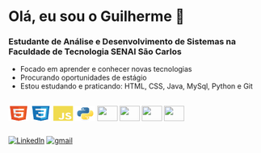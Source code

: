 # Olá, eu sou o Guilherme 👋

### Estudante de Análise e Desenvolvimento de Sistemas na Faculdade de Tecnologia SENAI São Carlos

<ul>
  <li>Focado em aprender e conhecer novas tecnologias</li>
  <li>Procurando oportunidades de estágio</li>
  <li>Estou estudando e praticando: HTML, CSS, Java, MySql, Python e Git</li>
</ul>

<div style="display: inline_block"><br> 
  <img align="center" alt="" height="30" width="40" src="https://raw.githubusercontent.com/devicons/devicon/master/icons/html5/html5-original.svg"> 
  <img align="center" alt="" height="30" width="40" src="https://raw.githubusercontent.com/devicons/devicon/master/icons/css3/css3-original.svg">
  <img align="center" alt="" height="30" width="40" src="https://raw.githubusercontent.com/devicons/devicon/master/icons/javascript/javascript-plain.svg">
  <img align="center" alt="" height="30" width="40" src="https://raw.githubusercontent.com/devicons/devicon/master/icons/python/python-original.svg">
  <img align="center" alt="" height="30" width="40" src="https://cdn.jsdelivr.net/gh/devicons/devicon@latest/icons/c/c-original.svg">
  <img align="center" alt="" height="30" width="40" src="https://cdn.jsdelivr.net/gh/devicons/devicon@latest/icons/git/git-original.svg" />
  <img align="center" alt="" height="30" width="40" src="https://cdn.jsdelivr.net/gh/devicons/devicon@latest/icons/arduino/arduino-original.svg" />
  <img align="center" alt="" height="30" width="40" src="https://cdn.jsdelivr.net/gh/devicons/devicon@latest/icons/mysql/mysql-original.svg" />
          
</div>

## 
[![Linkedln](https://img.shields.io/badge/LinkedIn-0077B5?style=for-the-badge&logo=linkedin&logoColor=wh)](https://www.linkedin.com/in/guilhermessilva1/)
[![gmail](	https://img.shields.io/badge/Gmail-D14836?style=for-the-badge&logo=gmail&logoColor=white)]([guihhsoaress@gmail.com])
